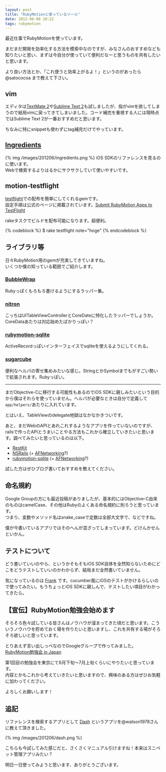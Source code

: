 ```yaml
---
layout: post
title: "RubyMotionと使っているツール"
date: 2012-06-06 10:22
tags: rubymotion
---
```

最近仕事でRubyMotionを使っています。

まだまだ開発を効率化する方法を模索中なのですが、みなさんのおすすめなども知りたいと思い、まずは今自分が使っていて便利だなーと思うものを共有したいと思います。

より良い方法とか、「これ使うと効率上がるよ！」というのがあったら @satococoa まで教えて下さい。


## vim
エディタは[TextMate 2](http://blog.macromates.com/2011/textmate-2-0-alpha/)や[Sublime Text 2](http://www.sublimetext.com/2)も試しましたが、指がvimを欲してしまうので結局vimに戻ってきてしまいました。コード補完を重視する人には現時点ではSublime Text 2が一番おすすめだと思います。

ちなみに特にsnippetも使わずにtag補完だけでやっています。


## [Ingredients](http://fileability.net/ingredients/)
{% img /images/201206/ingredients.png %}
iOS SDKのリファレンスを見るのに使います。  
Webで検索するよりはるかにサクサクしていて使いやすいです。


## motion-testflight
[testflight](https://testflightapp.com)での配布を簡単にしてくれるgemです。  
設定手順は公式のページに掲載されています。[Submit RubyMotion Apps to TestFlight](http://www.rubymotion.com/developer-center/articles/testflight/)

rakeタスクでビルドを配布可能になります。超便利。

{% codeblock %}
$ rake testflight note="hoge"
{% endcodeblock %}


## ライブラリ等
日々RubyMotion用のgemが充実してきていますね。  
いくつか僕の知っている範囲でご紹介します。

### [BubbleWrap](https://github.com/mattetti/BubbleWrap)
Rubyっぽくもろもろ書けるようにするラッパー集。

### [nitron](https://github.com/mattgreen/nitron)
こっちはUITableViewControllerとCoreDateに特化したラッパーでしょうか。CoreDataあたりは対応始めたばかりっぽい？

### [rubymotion-sqlite](https://github.com/railsfactory/rubymotion-sqlite)
ActiveRecordっぽいインターフェイスでsqliteを使えるようにしてくれる。

### [sugarcube](https://github.com/fusionbox/sugarcube)
便利なヘルパの寄せ集めみたいな感じ。StringとかSymbolまでもがすごい勢いで拡張されます。Rubyっぽい。


---

まだObjective-Cに移行する可能性もあるのでiOS SDKに親しみたいという目的から僕はそれらを使っていません。ヘルパが必要なときは自分で定義して`app/helpers/`あたりに入れています。

とはいえ、TableViewのdelegate地獄はなかなかきついです。

あと、まだWebのAPIとあれこれするようなアプリを作っていないのですが、railsで作ったAPIとうまいことやる方法もこれから確立していきたいと思います。調べてみたいと思っているのは以下。

- [RestKit](https://github.com/RestKit/RestKit)
- [NSRails](https://github.com/dingbat/nsrails) (+ [AFNetworking](https://github.com/AFNetworking/AFNetworking)?)
- [rubymotion-sqlite](https://github.com/railsfactory/rubymotion-sqlite) (+ [AFNetworking](https://github.com/AFNetworking/AFNetworking)?)

試した方はぜひブログ書いておすすめを教えてください。


## 命名規約
Google Groupの方にも最近投稿がありましたが、基本的にはObjective-C由来のものはcamelCase、その他はRubyのよくある命名規約に則ろうと思っています。  
つまり、変数やメソッド名はsnake\_caseで定数は全部大文字で、などですね。

僕が今書いているアプリではそのへんが混ざってしまっています。どけんかせんといかん。


## テストについて
どう書いていいのやら、というかそもそもiOS SDK自体を全然知らないためにどこをどうテストしていいのかわからず、結局まだ全然書いていません。

気になっているのは [Frank](https://github.com/moredip/Frank) です。cucumber風にiOSのテストがかけるらしいので使ってみたい。もうちょっとiOS SDKに親しんで、テストしたい項目がわかってきたら。


## 【宣伝】RubyMotion勉強会始めます
そろそろ色々試している皆さんはノウハウが溜まってきた頃だと思います。こういうノウハウを貯めておく場を作りたいと思いますし、これを共有する場がそろそろ欲しいと思っています。

とりあえず言い出しっぺなのでGoogleグループで作ってみました。 [RubyMotion勉強会 in Japan](https://groups.google.com/d/forum/rubymotionjp)

第1回目の勉強会を東京にて6月下旬〜7月上旬くらいにやりたいと思っています。  
内容とかもこれから考えていきたいと思いますので、興味のある方はぜひお気軽に加わってください。

よろしくお願いします！


## 追記
リファレンスを検索するアプリとして [Dash](http://itunes.apple.com/jp/app/dash/id458034879) というアプリを@watson1978さんに教えて頂きました。

{% img /images/201206/dash.png %}

こちらも今試してみた感じだと、さくさくマニュアル引けますね！本来はスニペット管理アプリみたい？

明日一日使ってみようと思います、ありがとうございます。
